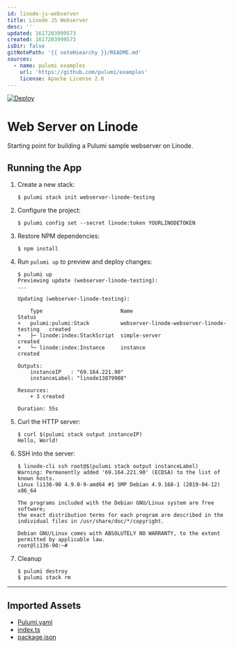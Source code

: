 ```yaml
---
id: linode-js-webserver
title: Linode JS Webserver
desc: ''
updated: 1617203999573
created: 1617203999573
isDir: false
gitNotePath: '{{ noteHiearchy }}/README.md'
sources:
  - name: pulumi examples
    url: 'https://github.com/pulumi/examples'
    license: Apache License 2.0
---
```

[![Deploy](https://get.pulumi.com/new/button.svg)](https://app.pulumi.com/new)

# Web Server on Linode

Starting point for building a Pulumi sample webserver on Linode.

## Running the App

1. Create a new stack:

   ```
   $ pulumi stack init webserver-linode-testing
   ```

2. Configure the project:

   ```
   $ pulumi config set --secret linode:token YOURLINODETOKEN
   ```

3. Restore NPM dependencies:

   ```
   $ npm install
   ```

4. Run `pulumi up` to preview and deploy changes:

   ```
   $ pulumi up
   Previewing update (webserver-linode-testing):
   ...

   Updating (webserver-linode-testing):

       Type                         Name                                        Status
   +   pulumi:pulumi:Stack          webserver-linode-webserver-linode-testing   created
   +   ├─ linode:index:StackScript  simple-server                               created
   +   └─ linode:index:Instance     instance                                    created

   Outputs:
       instanceIP   : "69.164.221.90"
       instanceLabel: "linode13879908"

   Resources:
       + 3 created

   Duration: 55s
   ```

5. Curl the HTTP server:

   ```
   $ curl $(pulumi stack output instanceIP)
   Hello, World!
   ```

6. SSH into the server:

   ```
   $ linode-cli ssh root@$(pulumi stack output instanceLabel)
   Warning: Permanently added '69.164.221.90' (ECDSA) to the list of known hosts.
   Linux li136-90 4.9.0-9-amd64 #1 SMP Debian 4.9.168-1 (2019-04-12) x86_64

   The programs included with the Debian GNU/Linux system are free software;
   the exact distribution terms for each program are described in the
   individual files in /usr/share/doc/*/copyright.

   Debian GNU/Linux comes with ABSOLUTELY NO WARRANTY, to the extent
   permitted by applicable law.
   root@li136-90:~#
   ```

7. Cleanup

   ```
   $ pulumi destroy
   $ pulumi stack rm
   ```

* * *

## Imported Assets

- [Pulumi.yaml](/assets/pulumi.yaml)
- [index.ts](/assets/index.ts)
- [package.json](/assets/package.json)

